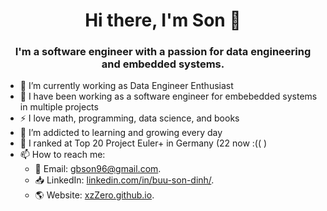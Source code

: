 <h1 align="center">Hi there, I'm Son 👋</h1>
<h3 align="center">I'm a software engineer with a passion for data engineering and embedded systems.</h3>

- 🔭 I’m currently working as Data Engineer Enthusiast
- 👯 I have been working as a software engineer for embebedded systems in multiple projects
- ⚡ I love math, programming, data science, and books
- 🌱 I’m addicted to learning and growing every day
- 🥅 I ranked at Top 20 Project Euler+ in Germany (22 now :(( )
- 📫 How to reach me: 
  - 📨 Email: [gbson96@gmail.com](mailto:gbson96@gmail.com).
  - 📥 LinkedIn: [linkedin.com/in/buu-son-dinh/](https://www.linkedin.com/in/buu-son-dinh/).
  - 🌎 Website: [xzZero.github.io](https://xzZero.github.io/FindMeHere).

